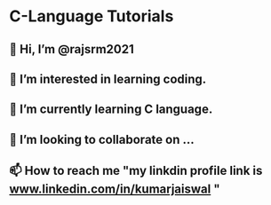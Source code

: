 # C-Language Tutorials

## 👋 Hi, I’m @rajsrm2021
## 👀 I’m interested in learning coding.
## 🌱 I’m currently learning C language.
## 💞️ I’m looking to collaborate on ...
## 📫 How to reach me "my linkdin profile link is www.linkedin.com/in/kumarjaiswal "
